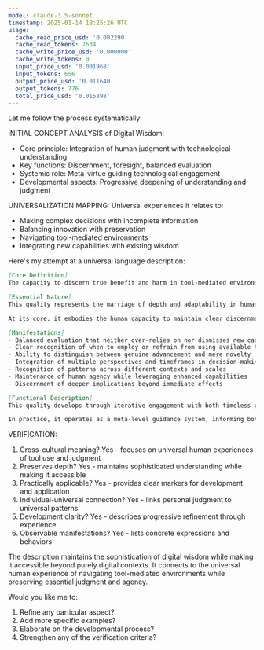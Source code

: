 ```yaml
---
model: claude-3.5-sonnet
timestamp: 2025-01-14 18:25:26 UTC
usage:
  cache_read_price_usd: '0.002290'
  cache_read_tokens: 7634
  cache_write_price_usd: '0.000000'
  cache_write_tokens: 0
  input_price_usd: '0.001968'
  input_tokens: 656
  output_price_usd: '0.011640'
  output_tokens: 776
  total_price_usd: '0.015898'
---
```


Let me follow the process systematically:

INITIAL CONCEPT ANALYSIS of Digital Wisdom:
- Core principle: Integration of human judgment with technological understanding
- Key functions: Discernment, foresight, balanced evaluation
- Systemic role: Meta-virtue guiding technological engagement
- Developmental aspects: Progressive deepening of understanding and judgment

UNIVERSALIZATION MAPPING:
Universal experiences it relates to:
- Making complex decisions with incomplete information
- Balancing innovation with preservation
- Navigating tool-mediated environments
- Integrating new capabilities with existing wisdom

Here's my attempt at a universal language description:

```markdown
[Core Definition]
The capacity to discern true benefit and harm in tool-mediated environments, integrating timeless wisdom with understanding of new possibilities. It manifests as clear judgment about how to use capabilities and systems in ways that genuinely serve human flourishing while avoiding both fearful rejection and uncritical embrace.

[Essential Nature]
This quality represents the marriage of depth and adaptability in human judgment. It emerges from the intersection of accumulated wisdom about human nature and flourishing with clear understanding of new possibilities and challenges. Unlike mere technical knowledge or traditional wisdom alone, it enables navigation of novel situations through recognition of underlying patterns while appreciating genuine uniqueness.

At its core, it embodies the human capacity to maintain clear discernment even as contexts evolve, recognizing both eternal principles and emerging realities. It preserves human agency and wisdom while engaging new capabilities, neither surrendering judgment to systems nor rejecting their genuine benefits.

[Manifestations]
- Balanced evaluation that neither over-relies on nor dismisses new capabilities
- Clear recognition of when to employ or refrain from using available tools
- Ability to distinguish between genuine advancement and mere novelty
- Integration of multiple perspectives and timeframes in decision-making
- Recognition of patterns across different contexts and scales
- Maintenance of human agency while leveraging enhanced capabilities
- Discernment of deeper implications beyond immediate effects

[Functional Description]
This quality develops through iterative engagement with both timeless principles and novel situations. It begins with foundation in basic wisdom about human nature and flourishing, then progressively incorporates understanding of new possibilities through direct experience and reflection. Critical moments of choice and their consequences serve as essential teachers, gradually building pattern recognition that transcends specific contexts.

In practice, it operates as a meta-level guidance system, informing both strategic decisions and daily choices about tool engagement. It enables recognition of genuine opportunities for enhancement while maintaining awareness of human essentials that must be preserved. This quality constantly evolves through challenge and reflection, developing greater subtlety in discernment while maintaining connection to fundamental wisdom about human flourishing.
```

VERIFICATION:
1. Cross-cultural meaning? Yes - focuses on universal human experiences of tool use and judgment
2. Preserves depth? Yes - maintains sophisticated understanding while making it accessible
3. Practically applicable? Yes - provides clear markers for development and application
4. Individual-universal connection? Yes - links personal judgment to universal patterns
5. Development clarity? Yes - describes progressive refinement through experience
6. Observable manifestations? Yes - lists concrete expressions and behaviors

The description maintains the sophistication of digital wisdom while making it accessible beyond purely digital contexts. It connects to the universal human experience of navigating tool-mediated environments while preserving essential judgment and agency.

Would you like me to:
1. Refine any particular aspect?
2. Add more specific examples?
3. Elaborate on the developmental process?
4. Strengthen any of the verification criteria?